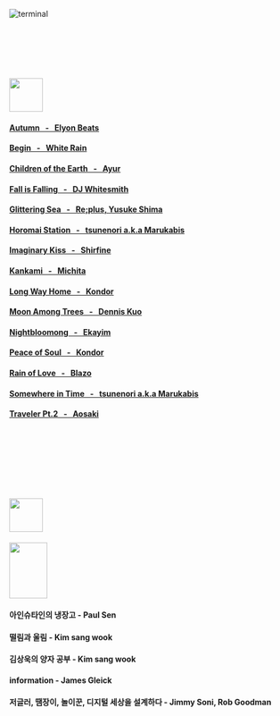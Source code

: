 ![terminal](https://github.com/CherryBIossom/CherryBIossom/assets/54832648/5fe85511-0c47-4244-9bc4-3c9f4093af81)
<br /><br /><br /><br /><br />
# <img height="60px" src="https://img.shields.io/badge/Favorite_Music_List-FF0000?style=for-the-badge&logo=youtubemusic&logoColor=white" />
#### [Autumn &nbsp; - &nbsp; Elyon Beats](https://www.youtube.com/watch?v=zR1bwLZXvX8&ab_channel=ElyonBeats-Topic)
#### [Begin &nbsp; - &nbsp; White Rain](https://www.youtube.com/watch?v=kKpucEMRfbQ&ab_channel=WhiteRain-Topic)
#### [Children of the Earth &nbsp; - &nbsp; Ayur](https://www.youtube.com/watch?v=7PKDiWU2WHY&ab_channel=loveitrabbit)
#### [Fall is Falling &nbsp; - &nbsp; DJ Whitesmith](https://www.youtube.com/watch?v=wPhKDM-E8K4&ab_channel=suchagreatname)
#### [Glittering Sea &nbsp; - &nbsp; Re;plus, Yusuke Shima](https://www.youtube.com/watch?v=SJUF-_qM640&ab_channel=re%3Aplus%C3%97YusukeShima-Topic)
#### [Horomai Station &nbsp; - &nbsp; tsunenori a.k.a Marukabis](https://www.youtube.com/watch?v=tbbr49lGrHw&ab_channel=Tsunenori)
#### [Imaginary Kiss &nbsp; - &nbsp; Shirfine](https://www.youtube.com/watch?v=jRQBXmkLVaY&ab_channel=Shirfine-Topic)
#### [Kankami &nbsp; - &nbsp; Michita](https://www.youtube.com/watch?v=3b326vPOx5I&ab_channel=MICHITA-Topic)
#### [Long Way Home &nbsp; - &nbsp; Kondor](https://kondormusica.bandcamp.com/track/long-way-home)
#### [Moon Among Trees &nbsp; - &nbsp; Dennis Kuo](https://www.youtube.com/watch?v=j2TIbi7uNGk&ab_channel=DennisKuo-Topic)
#### [Nightbloomong &nbsp; - &nbsp; Ekayim](https://www.youtube.com/watch?v=_eeKGVHbjIs&ab_channel=Ekayim-Topic)
#### [Peace of Soul &nbsp; - &nbsp; Kondor](https://www.youtube.com/watch?v=WN3VHkUFuwU&ab_channel=Kondor-Topic)
#### [Rain of Love &nbsp; - &nbsp; Blazo](https://www.youtube.com/watch?v=Cfoj4nEWHEE&ab_channel=RobotYoshimis)
#### [Somewhere in Time &nbsp; - &nbsp; tsunenori a.k.a Marukabis](https://soundcloud.com/tsunenori/somewhere-in-time)
#### [Traveler Pt.2 &nbsp; - &nbsp; Aosaki](https://www.youtube.com/watch?v=SsC-KIog0og&ab_channel=Aosaki-Topic)


<br /><br /><br /><br /><br />
# <img height="60px" src="https://img.shields.io/badge/Interest_Book_List-3884FF?style=for-the-badge&logo=gitbook&logoColor=white" />
<img width="68px" height="100px" src="https://image.yes24.com/goods/103752175/s" />

#### 아인슈타인의 냉장고 - Paul Sen
#### 떨림과 울림 - Kim sang wook
#### 김상욱의 양자 공부 - Kim sang wook
#### information - James Gleick
#### 저글러, 땜장이, 놀이꾼, 디지털 세상을 설계하다 - Jimmy Soni, Rob Goodman
